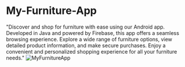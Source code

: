 # My-Furniture-App
"Discover and shop for furniture with ease using our Android app. Developed in Java and powered by Firebase, this app offers a seamless browsing experience. Explore a wide range of furniture options, view detailed product information, and make secure purchases. Enjoy a convenient and personalized shopping experience for all your furniture needs."
![MyFurnitureApp](https://github.com/thekirankumarv/My-Furniture-App/assets/98585389/5bcceac4-84a4-422c-8865-702e3b3646db)
